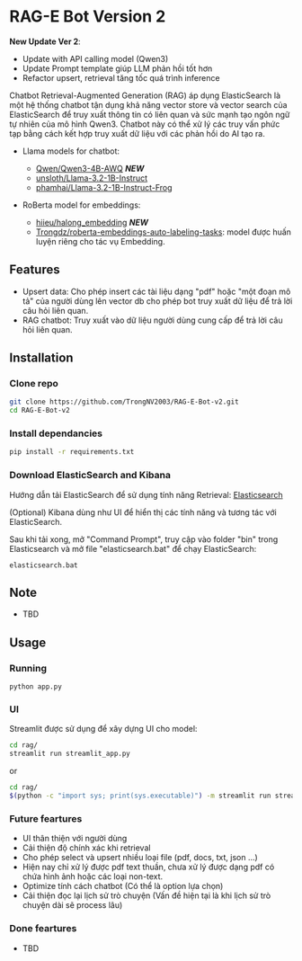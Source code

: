 # RAG-E Bot Version 2

**New Update Ver 2**: 
- Update with API calling model (Qwen3)
- Update Prompt template giúp LLM phản hồi tốt hơn
- Refactor upsert, retrieval tăng tốc quá trình inference

Chatbot Retrieval-Augmented Generation (RAG) áp dụng ElasticSearch là một hệ thống chatbot tận dụng khả năng vector store và vector search của ElasticSearch để truy xuất thông tin có liên quan và sức mạnh tạo ngôn ngữ tự nhiên của mô hình Qwen3. Chatbot này có thể xử lý các truy vấn phức tạp bằng cách kết hợp truy xuất dữ liệu với các phản hồi do AI tạo ra.

- Llama models for chatbot: 
    + [Qwen/Qwen3-4B-AWQ](https://huggingface.co/Qwen/Qwen3-4B-AWQ)     ***NEW***
    + [unsloth/Llama-3.2-1B-Instruct](https://huggingface.co/unsloth/Llama-3.2-1B-Instruct)
    + [phamhai/Llama-3.2-1B-Instruct-Frog](https://huggingface.co/phamhai/Llama-3.2-1B-Instruct-Frog)

- RoBerta model for embeddings:
    + [hiieu/halong_embedding](https://huggingface.co/hiieu/halong_embedding)   ***NEW***
    + [Trongdz/roberta-embeddings-auto-labeling-tasks](https://huggingface.co/Trongdz/roberta-embeddings-auto-labeling-tasks): model được huấn luyện riêng cho tác vụ Embedding.

## Features
- Upsert data: Cho phép insert các tài liệu dạng "pdf" hoặc "một đoạn mô tả" của người dùng lên vector db cho phép bot truy xuất dữ liệu để trả lời câu hỏi liên quan.
- RAG chatbot: Truy xuất vào dữ liệu người dùng cung cấp để trả lời câu hỏi liên quan.

## Installation
### Clone repo
```sh
git clone https://github.com/TrongNV2003/RAG-E-Bot-v2.git
cd RAG-E-Bot-v2
```

### Install dependancies
```sh
pip install -r requirements.txt
```

### Download ElasticSearch and Kibana
Hướng dẫn tải ElasticSearch để sử dụng tính năng Retrieval: [Elasticsearch](https://www.youtube.com/watch?v=0EJoVQkjXps)

(Optional) Kibana dùng như UI để hiển thị các tính năng và tương tác với ElasticSearch.

Sau khi tải xong, mở "Command Prompt", truy cập vào folder "bin" trong Elasticsearch và mở file "elasticsearch.bat" để chạy ElasticSearch: 
```
elasticsearch.bat
```

## Note
- TBD

## Usage
### Running
```
python app.py
```

### UI
Streamlit được sử dụng để xây dựng UI cho model:
```sh
cd rag/
streamlit run streamlit_app.py
```
or
```sh
cd rag/
$(python -c "import sys; print(sys.executable)") -m streamlit run streamlit_app.py
```

### Future feartures
- UI thân thiện với người dùng
- Cải thiện độ chính xác khi retrieval
- Cho phép select và upsert nhiều loại file (pdf, docs, txt, json ...)
- Hiện nay chỉ xử lý được pdf text thuần, chưa xử lý được dạng pdf có chứa hình ảnh hoặc các loại non-text.
- Optimize tính cách chatbot (Có thể là option lựa chọn)
- Cải thiện đọc lại lịch sử trò chuyện (Vấn đề hiện tại là khi lịch sử trò chuyện dài sẽ process lâu)

### Done feartures
- TBD